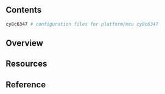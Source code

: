 ## Contents

```sh
cy8c6347 # configuration files for platform/mcu cy8c6347
```

## Overview

## Resources

## Reference